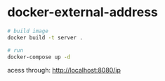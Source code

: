 # docker-external-address

```bash
# build image
docker build -t server .

# run
docker-compose up -d
```

acess through:
<http://localhost:8080/ip>

